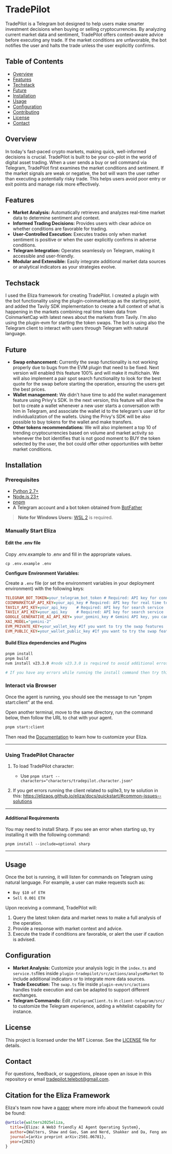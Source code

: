 # TradePilot

TradePilot is a Telegram bot designed to help users make smarter investment decisions when buying or selling cryptocurrencies. By analyzing current market data and sentiment, TradePilot offers context-aware advice before executing any trade. If the market conditions are unfavorable, the bot notifies the user and halts the trade unless the user explicitly confirms.

## Table of Contents

- [Overview](#overview)
- [Features](#features)
- [Techstack](#techstack)
- [Future](#future)
- [Installation](#installation)
- [Usage](#usage)
- [Configuration](#configuration)
- [Contributing](#contributing)
- [License](#license)
- [Contact](#contact)

## Overview

In today's fast-paced crypto markets, making quick, well-informed decisions is crucial. TradePilot is built to be your co-pilot in the world of digital asset trading. When a user sends a buy or sell command via Telegram, TradePilot first examines the market conditions and sentiment. If the market signals are weak or negative, the bot will warn the user rather than executing a potentially risky trade. This helps users avoid poor entry or exit points and manage risk more effectively.

## Features

- **Market Analysis:** Automatically retrieves and analyzes real-time market data to determine sentiment and context.
- **Informed Trading Decisions:** Provides users with clear advice on whether conditions are favorable for trading.
- **User-Controlled Execution:** Executes trades only when market sentiment is positive or when the user explicitly confirms in adverse conditions.
- **Telegram Integration:** Operates seamlessly on Telegram, making it accessible and user-friendly.
- **Modular and Extensible:** Easily integrate additional market data sources or analytical indicators as your strategies evolve.

## Techstack

I used the Eliza framework for creating TradePilot. I created a plugin with the bot functionality using the plugin-coinmarketcap as the starting point, and added the Tavily SDK implementation to create a full context of what is happening in the markets combining real time token data from CoinmarketCap with latest news about the markets from Tavily. I'm also using the plugin-evm for starting the token swaps. The bot is using also the Telegram client to interact with users through Telegram with natural language.

## Future

- **Swap enhancement:** Currently the swap functionality is not working properly due to bugs from the EVM plugin that need to be fixed. Next version will enabled this feature 100% and will make it multichain. We will also implement a pair spot search functionality to look for the best quote for the swap before starting the operation, ensuring the users get the best prices.
- **Wallet management:** We didn't have time to add the wallet management feature using Privy's SDK. In the next version, this feature will allow the bot to create a wallet whenever a new user starts a conversation with him in Telegram, and associate the wallet id to the telegram's user id for individualization of the wallets. Using the Privy's SDK will be also possible to buy tokens for the wallet and make transfers.
- **Other tokens recommendations:** We will also implement a top 10 of trending cryptocurrencies based on volume and market activity so whenever the bot identifies that is not good moment to BUY the token selected by the user, the bot could offer other opportunities with better market conditions.

## Installation

### Prerequisites

- [Python 2.7+](https://www.python.org/downloads/)
- [Node.js 23+](https://docs.npmjs.com/downloading-and-installing-node-js-and-npm)
- [pnpm](https://pnpm.io/installation)
- A Telegram account and a bot token obtained from [BotFather](https://core.telegram.org/bots#botfather)

> **Note for Windows Users:** [WSL 2](https://learn.microsoft.com/en-us/windows/wsl/install-manual) is required.

### Manually Start Eliza

#### Edit the .env file

Copy .env.example to .env and fill in the appropriate values.

```
cp .env.example .env
```

**Configure Environment Variables:**

   Create a `.env` file (or set the environment variables in your deployment environment) with the following keys:

   ```ini
   TELEGRAM_BOT_TOKEN=your_telegram_bot_token # Required: API key for connecting Eliza to Telegram
   COINMARKETCAP_API_KEY=your_api_key # Required: API key for real time token data
   TAVILY_API_KEY=your_api_key    # Required: API key for search service
   TAVILY_API_KEY=your_api_key    # Required: API key for search service
   GOOGLE_GENERATIVE_AI_API_KEY= your_gemini_key # Gemini API key, you can get a free one at Google AI studio
   XAI_MODEL="gemini-2"
   EVM_PRIVATE_KEY=your_wallet_key #If you want to try the swap features
   EVM_PUBLIC_KEY=your_wallet_public_key #If you want to try the swap features
   ```


#### Build Eliza dependencies and Plugins

```bash
pnpm install
pnpm build
nvm install v23.3.0 #node v23.3.0 is required to avoid additional erros while running the agent

# If you have any errors while running the install command then try this one:

```

### Interact via Browser

Once the agent is running, you should see the message to run "pnpm start:client" at the end.

Open another terminal, move to the same directory, run the command below, then follow the URL to chat with your agent.

```bash
pnpm start:client
```

Then read the [Documentation](https://elizaos.github.io/eliza/) to learn how to customize your Eliza.

---

### Using TradePilot Character

1. To load TradePilot character:
    - Use `pnpm start --characters="characters/tradepilot.character.json"`

2. If you get errors running the client related to sqlite3, try te solution in this:
https://elizaos.github.io/eliza/docs/quickstart/#common-issues--solutions

---

#### Additional Requirements

You may need to install Sharp. If you see an error when starting up, try installing it with the following command:

```
pnpm install --include=optional sharp
```

---

## Usage

Once the bot is running, it will listen for commands on Telegram using natural language. For example, a user can make requests such as:

- `Buy $10 of ETH`
- `Sell 0.001 ETH`

Upon receiving a command, TradePilot will:
1. Query the latest token data and market news to make a full analysis of the operation.
2. Provide a response with market context and advice.
3. Execute the trade if conditions are favorable, or alert the user if caution is advised.

## Configuration

- **Market Analysis:** Customize your analysis logic in the `index.ts` and `service.ts`files inside `plugin-tradepilot/src/actions/analyseMarket` to include additional indicators or to integrate more data sources.
- **Trade Execution:** The `swap.ts` file inside `plugin-evm/src/actions` handles trade execution and can be adapted to support different exchanges.
- **Telegram Commands:** Edit `/telegramClient.ts` in `client-telegram/src/` to customize the Telegram experience, adding a whitelist capability for instance.

## License

This project is licensed under the MIT License. See the [LICENSE](LICENSE) file for details.

## Contact

For questions, feedback, or suggestions, please open an issue in this repository or email [tradepilot.telebot@gmail.com](tradepilot.telebot@gmail.com).


## Citation for the Eliza Framework

Eliza's team now have a [paper](https://arxiv.org/pdf/2501.06781) where more info about the framework could be found:
```bibtex
@article{walters2025eliza,
  title={Eliza: A Web3 friendly AI Agent Operating System},
  author={Walters, Shaw and Gao, Sam and Nerd, Shakker and Da, Feng and Williams, Warren and Meng, Ting-Chien and Han, Hunter and He, Frank and Zhang, Allen and Wu, Ming and others},
  journal={arXiv preprint arXiv:2501.06781},
  year={2025}
}
```
